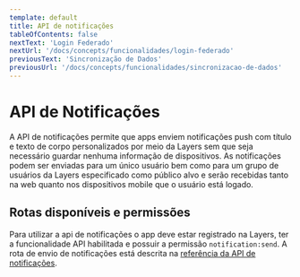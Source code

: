 ```yaml
---
template: default
title: API de notificações
tableOfContents: false
nextText: 'Login Federado'
nextUrl: '/docs/concepts/funcionalidades/login-federado'
previousText: 'Sincronização de Dados'
previousUrl: '/docs/concepts/funcionalidades/sincronizacao-de-dados'
---
```


# API de Notificações

A API de notificações permite que apps enviem notificações push com título e texto de corpo personalizados por meio da Layers sem que seja necessário guardar nenhuma informação de dispositivos. As notificações podem ser enviadas para um único usuário bem como para um grupo de usuários da Layers especificado como público alvo e serão recebidas tanto na web quanto nos dispositivos mobile que o usuário está logado.

## Rotas disponíveis e permissões

Para utilizar a api de notificações o app deve estar registrado na Layers, ter a funcionalidade API habilitada e possuir a permissão `notification:send`. A rota de envio de notificações está descrita na [referência da API de notificações](./../../api/notifications/notication/send/post).